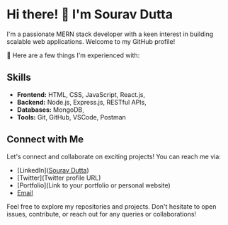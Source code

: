 # Hi there! 👋 I'm Sourav Dutta

I'm a passionate MERN stack developer with a keen interest in building scalable web applications. Welcome to my GitHub profile!

🚀 Here are a few things I'm experienced with:

## Skills
- **Frontend:** HTML, CSS, JavaScript, React.js,
- **Backend:** Node.js, Express.js, RESTful APIs,
- **Databases:** MongoDB,
- **Tools:** Git, GitHub, VSCode, Postman


## Connect with Me
Let's connect and collaborate on exciting projects! You can reach me via:

- [LinkedIn]([Sourav Dutta](https://www.linkedin.com/in/sourav-dutta-9403412a4/))
- [Twitter](Twitter profile URL)
- [Portfolio](Link to your portfolio or personal website)
- [Email](Souravn1200@gmail.com)

Feel free to explore my repositories and projects. Don't hesitate to open issues, contribute, or reach out for any queries or collaborations!
